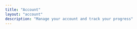 ```yaml
---
title: "Account"
layout: "account"
description: "Manage your account and track your progress"
---
```

